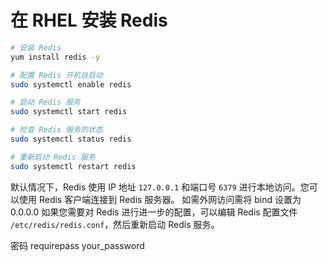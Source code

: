 # 在 RHEL 安装 Redis

```bash
# 安装 Redis
yum install redis -y

# 配置 Redis 开机自启动
sudo systemctl enable redis

# 启动 Redis 服务
sudo systemctl start redis

# 检查 Redis 服务的状态
sudo systemctl status redis

# 重新启动 Redis 服务
sudo systemctl restart redis
```

默认情况下，Redis 使用 IP 地址 `127.0.0.1` 和端口号 `6379` 进行本地访问。您可以使用 Redis 客户端连接到 Redis 服务器。
如需外网访问需将 bind 设置为 0.0.0.0
如果您需要对 Redis 进行进一步的配置，可以编辑 Redis 配置文件 `/etc/redis/redis.conf`，然后重新启动 Redis 服务。

密码 requirepass your_password
